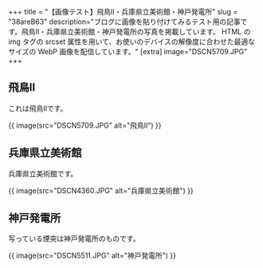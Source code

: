 +++
title = "【画像テスト】飛鳥Ⅱ・兵庫県立美術館・神戸発電所"
slug = "38areB63"
description="ブログに画像を貼り付けてみるテスト用の記事です。飛鳥Ⅱ・兵庫県立美術館・神戸発電所の写真を掲載しています。 HTML の img タグの srcset 属性を用いて、お使いのデバイスの解像度に合わせた最適なサイズの WebP 画像を配信しています。"
[extra]
image="DSCN5709.JPG"
+++

## 飛鳥Ⅱ

これは飛鳥Ⅱです。

{{ image(src="DSCN5709.JPG" alt="飛鳥Ⅱ") }}

## 兵庫県立美術館

兵庫県立美術館です。

{{ image(src="DSCN4360.JPG" alt="兵庫県立美術館") }}

## 神戸発電所

写っている煙突は神戸発電所のものです。

{{ image(src="DSCN5511.JPG" alt="神戸発電所") }}